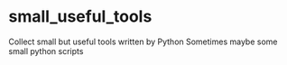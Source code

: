 # small_useful_tools
Collect small but useful tools written by Python
Sometimes maybe some small python scripts
